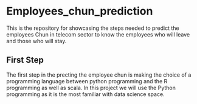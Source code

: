 # Employees_chun_prediction
This is the repository for showcasing the steps needed to predict the employees Chun in telecom sector to know the employees who will leave and those who will stay.

## First Step
The first step in the precting the employee chun is making the choice of a programming language between python programming and the R programming as well as scala. In this project we will use the Python programming as it is the most familiar with data science space.
